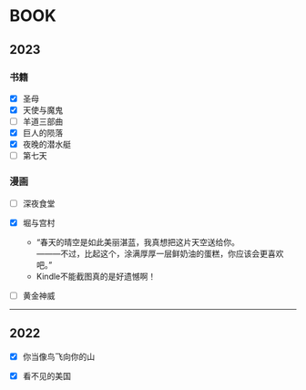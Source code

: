 # BOOK


## 2023
### 书籍<!-- {docsify-ignore} -->
- [x] 圣母
- [x] 天使与魔鬼
- [ ] 羊道三部曲
- [x] 巨人的陨落
- [x] 夜晚的潜水艇
- [ ] 第七天

### 漫画<!-- {docsify-ignore} -->
- [ ] 深夜食堂
- [x] 堀与宫村<br>
    - “春天的晴空是如此美丽湛蓝，我真想把这片天空送给你。<br>
    ———不过，比起这个，涂满厚厚一层鲜奶油的蛋糕，你应该会更喜欢吧。”
    - Kindle不能截图真的是好遗憾啊！

- [ ] 黄金神威

---

## 2022
- [x] 你当像鸟飞向你的山
- [x] 看不见的美国




